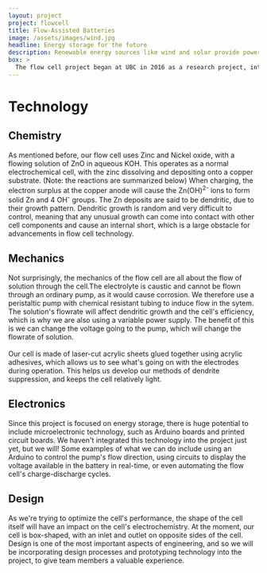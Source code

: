 ```yaml
---
layout: project
project: flowcell
title: Flow-Assisted Batteries
image: /assets/images/wind.jpg
headline: Energy storage for the future
description: Renewable energy sources like wind and solar provide power output that depends largely on environmental conditions. Efficient, affordable energy storage systems are essential for the viability of renewable energy. Join us as we work on an ambitious, multi-disciplinary project in the design and construction of a sustainable microgrid system on campus using rechargeable redox flow batteries.
box: >
  The flow cell project began at UBC in 2016 as a research project, intended to research the viability of using a flow-assisted Zinc - Nickel oxide battery as a means of energy storage. Essentially, the flow cell is a rechargeable battery, with some different properties that make it an interesting research topic.Conventional rechargeable batteries use stationary (i.e. non-flowing) solutions, with environmentally harmful materials, such as those in lead-acid or lithium-ion batteries. These batteries are used for a certain number of charge-discharge cycles with a certain efficiency. When applying a flowing electrolytic solution to a normal battery, the energy efficiency of it is greatly increased, due to the electrodes' increased exposure to the ions in solution. This is the main benefit of using flow cells instead of conventional rechargeable batteries. In addition, the materials used in making conventional batteries are normally quite toxic or environmentally harmful. Our flow cell uses Zinc and Nickel oxide with KOH and ZnO solutions, which are all non-toxic, giving us another reason to look into the viability of these cells. Our goal in this project is to vary the parameters of the cell, such as cell geometry and electrolyte flow, in order to optimize cell performance. We will also be researching how to tackle the issue of dendritic growth (see "Technology" section below for details). Eventually, we would like to build a microgrid of flow batteries on campus.
---
```


# Technology

## Chemistry
As mentioned before, our flow cell uses Zinc and Nickel oxide, with a flowing solution of ZnO in aqueous KOH. This operates as a normal electrochemical cell, with the zinc dissolving and depositing onto a copper substrate. (Note: the reactions are summarized below) When charging, the electron surplus at the copper anode will cause the Zn(OH)<sup>2-</sup> ions to form solid Zn and 4 OH<sup>-</sup> groups. The Zn deposits are said to be dendritic, due to their growth pattern. Dendritic growth is random and very difficult to control, meaning that any unusual growth can come into contact with other cell components and cause an internal short, which is a large obstacle for advancements in flow cell technology.

## Mechanics
Not surprisingly, the mechanics of the flow cell are all about the flow of solution through the cell.The electrolyte is caustic and cannot be flown through an ordinary pump, as it would cause corrosion. We therefore use a peristaltic pump with chemical resistant tubing to induce flow in the sytem. The solution's flowrate will affect dendritic growth and the cell's efficiency, which is why we are also using a variable power supply. The benefit of this is we can change the voltage going to the pump, which will change the flowrate of solution. <br><br>Our cell is made of laser-cut acrylic sheets glued together using acrylic adhesives, which allows us to see what's going on with the electrodes during operation. This helps us develop our methods of dendrite suppression, and keeps the cell relatively light.

## Electronics
Since this project is focused on energy storage, there is huge potential to include microelectronic technology, such as Arduino boards and printed circuit boards. We haven't integrated this technology into the project just yet, but we will! Some examples of what we can do include using an Arduino to control the pump's flow direction, using circuits to display the voltage available in the battery in real-time, or even automating the flow cell's charge-discharge cycles.

## Design
As we're trying to optimize the cell's performance, the shape of the cell itself will have an impact on the cell's electrochemistry. At the moment, our cell is box-shaped, with an inlet and outlet on opposite sides of the cell. Design is one of the most important aspects of engineering, and so we will be incorporating design processes and prototyping technology into the project, to give team members a valuable experience.
